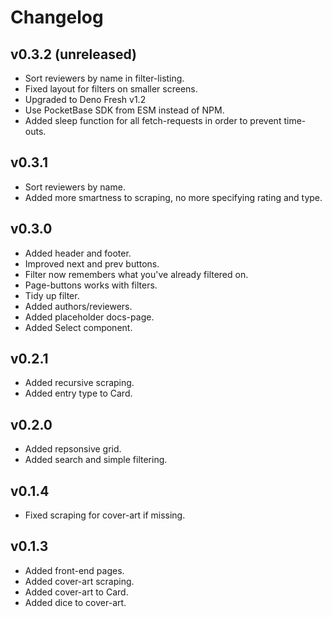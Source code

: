 # Changelog

## v0.3.2 (unreleased)

- Sort reviewers by name in filter-listing.
- Fixed layout for filters on smaller screens.
- Upgraded to Deno Fresh v1.2
- Use PocketBase SDK from ESM instead of NPM.
- Added sleep function for all fetch-requests in order to prevent time-outs.

## v0.3.1

- Sort reviewers by name.
- Added more smartness to scraping, no more specifying rating and type.

## v0.3.0

- Added header and footer.
- Improved next and prev buttons.
- Filter now remembers what you've already filtered on.
- Page-buttons works with filters.
- Tidy up filter.
- Added authors/reviewers.
- Added placeholder docs-page.
- Added Select component.

## v0.2.1

- Added recursive scraping.
- Added entry type to Card.

## v0.2.0

- Added repsonsive grid.
- Added search and simple filtering.

## v0.1.4

- Fixed scraping for cover-art if missing.

## v0.1.3

- Added front-end pages.
- Added cover-art scraping.
- Added cover-art to Card.
- Added dice to cover-art.
